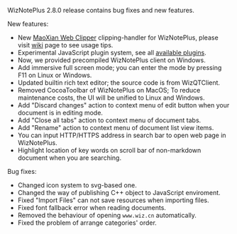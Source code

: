 WizNotePlus 2.8.0 release contains bug fixes and new features.

New features:

* New [MaoXian Web Clipper](https://github.com/mika-cn/maoxian-web-clipper) clipping-handler for WizNotePlus, please visit [wiki](https://github.com/altairwei/WizNotePlus/wiki/MaoXian%E7%BD%91%E9%A1%B5%E5%89%AA%E8%A3%81%E6%8F%92%E4%BB%B6%E8%AE%BE%E7%BD%AE) page to see usage tips.
* Experimental JavaScript plugin system, see all [available plugins](https://github.com/altairwei/WizNotePlus/wiki/%E6%8F%92%E4%BB%B6%E5%AE%89%E8%A3%85%E6%8C%87%E5%8D%97).
* Now, we provided precompiled WizNotePlus client on Windows.
* Add immersive full screen mode; you can enter the mode by pressing F11 on Linux or Windows.
* Updated builtin rich text editor; the source code is from WizQTClient.
* Removed CocoaToolbar of WizNotePlus on MacOS; To reduce maintenance costs, the UI will be unified to Linux and Windows.
* Add "Discard changes" action to context menu of edit button when your document is in editing mode.
* Add "Close all tabs" action to context menu of document tabs.
* Add "Rename" action to context menu of document list view items.
* You can input HTTP/HTTPS address in search bar to open web page in WizNotePlus.
* Highlight location of key words on scroll bar of non-markdown document when you are searching.

Bug fixes:

* Changed icon system to svg-based one.
* Changed the way of publishing C++ object to JavaScript enviroment.
* Fixed "Import Files" can not save resources when importing files.
* Fixed font fallback error when reading documents.
* Removed the behaviour of opening `www.wiz.cn` automatically.
* Fixed the problem of arrange categories' order.